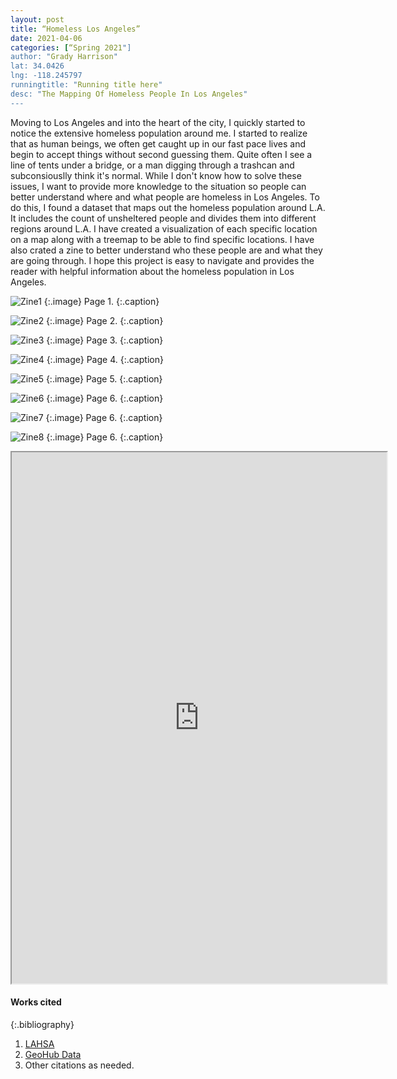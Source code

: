 ```yaml
---
layout: post
title: “Homeless Los Angeles”
date: 2021-04-06
categories: [“Spring 2021"]
author: "Grady Harrison"
lat: 34.0426
lng: -118.245797
runningtitle: "Running title here"
desc: "The Mapping Of Homeless People In Los Angeles"
---
```


Moving to Los Angeles and into the heart of the city, I quickly started to notice the extensive homeless population around me. I started to realize that as human beings, we often get caught up in our fast pace lives and begin to accept things without second guessing them. Quite often I see a line of tents under a bridge, or a man digging through a trashcan and subconsiouslly think it's normal. While I don't know how to solve these issues, I want to provide more knowledge to the situation so people can better understand where and what people are homeless in Los Angeles. To do this, I found a dataset that maps out the homeless population around L.A. It includes the count of unsheltered people and divides them into different regions around L.A. I have created a visualization of each specific location on a map along with a treemap to be able to find specific locations. I have also crated a zine to better understand who these people are and what they are going through. I hope this project is easy to navigate and provides the reader with helpful information about the homeless population in Los Angeles.

![Zine1](images/GradyhZine1.jpg)
   {:.image}
Page 1.
   {:.caption}
 
![Zine2](images/GradyhZine2.jpg)
   {:.image}
 Page 2.
   {:.caption}
   
   ![Zine3](images/GradyhZine3.jpg)
   {:.image}
Page 3.
   {:.caption}
   
 ![Zine4](images/GradyhZine4.jpg)
   {:.image}
Page 4.
   {:.caption}
   
 ![Zine5](images/GradyhZine5.jpg)
   {:.image}
Page 5.
   {:.caption}
   
 ![Zine6](images/GradyhZine6.jpg)
   {:.image}
Page 6.
   {:.caption}
   
  ![Zine7](images/GradyhZine7.jpg)
   {:.image}
Page 6.
   {:.caption}
   
  ![Zine8](images/GradyhZine8.jpg)
   {:.image}
Page 6.
   {:.caption}
 
 <iframe src="  https://public.tableau.com/views/HomelessLosAngelesProject/Dashboard1?:showVizHome=no&:embed=true" width="600" height="850"></iframe>


#### Works cited

{:.bibliography}
1. [LAHSA](https://www.lahsa.org/)
2. [GeoHub Data](https://geohub.lacity.org/datasets/homeless-count-los-angeles-county-2019/data?geometry=-122.218%2C33.011%2C-114.357%2C34.609)
3. Other citations as needed.
